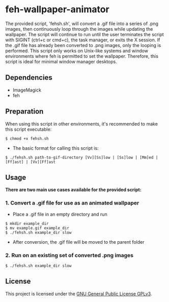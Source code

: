 # feh-wallpaper-animator
The provided script, 'fehsh.sh', will convert a .gif file into a series of .png images, then continuously loop through the images while updating the wallpaper.  The script will continue to run until the user terminates the script with SIGINT (ctrl+c or cmd+c), the task manager, or exits the X session.  If the .gif file has already been converted to .png images, only the looping is performed.  This script only works on Unix-like systems and window environments where feh is permitted to set the wallpaper.  Therefore, this script is ideal for minimal window manager desktops.

## Dependencies
* ImageMagick  
* feh  

## Preparation
When using this script in other environments, it's recommended to make this script executable:
```
$ chmod +x fehsh.sh
```

* The basic format for calling this script is:
```
$ ./fehsh.sh path-to-gif-directory [Vv][Ss]low | [Ss]low | [Mm]ed | [Ff]ast] | [Vv][Ff]ast
```

## Usage
**There are two main use cases available for the provided script:**  
### 1. Convert a .gif file for use as an animated wallpaper
* Place a .gif file in an empty directory and run
```
$ mkdir example_dir
$ mv example.gif example_dir
$ ./fehsh.sh example_dir slow
```
* After conversion, the .gif file will be moved to the parent folder

### 2. Run on an existing set of converted .png images
```
$ ./fehsh.sh example_dir slow
```

## License
This project is licensed under the [GNU General Public License GPLv3](https://www.gnu.org/licenses/gpl-3.0.en.html).
